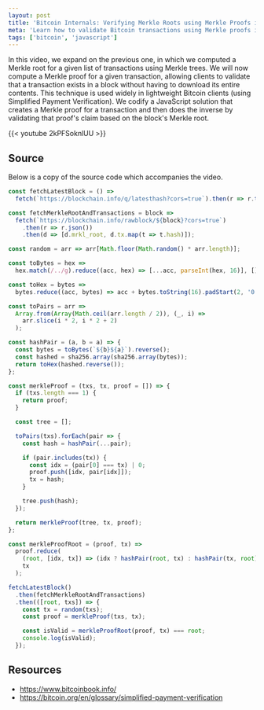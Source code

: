 ```yaml
---
layout: post
title: 'Bitcoin Internals: Verifying Merkle Roots using Merkle Proofs in JavaScript'
meta: 'Learn how to validate Bitcoin transactions using Merkle proofs in JavaScript. This guide covers computing Merkle proofs, verifying transactions in blocks, and leveraging Simplified Payment Verification for lightweight Bitcoin clients.'
tags: ['bitcoin', 'javascript']
---
```


In this video, we expand on the previous one, in which we computed a Merkle root for a given list of transactions using Merkle trees.
We will now compute a Merkle proof for a given transaction, allowing clients to validate that a transaction exists in a block without having to download its entire contents.
This technique is used widely in lightweight Bitcoin clients (using Simplified Payment Verification).
We codify a JavaScript solution that creates a Merkle proof for a transaction and then does the inverse by validating that proof's claim based on the block's Merkle root.

{{< youtube 2kPFSoknlUU >}}

## Source

Below is a copy of the source code which accompanies the video.

```js
const fetchLatestBlock = () =>
  fetch(`https://blockchain.info/q/latesthash?cors=true`).then(r => r.text());

const fetchMerkleRootAndTransactions = block =>
  fetch(`https://blockchain.info/rawblock/${block}?cors=true`)
    .then(r => r.json())
    .then(d => [d.mrkl_root, d.tx.map(t => t.hash)]);

const random = arr => arr[Math.floor(Math.random() * arr.length)];

const toBytes = hex =>
  hex.match(/../g).reduce((acc, hex) => [...acc, parseInt(hex, 16)], []);

const toHex = bytes =>
  bytes.reduce((acc, bytes) => acc + bytes.toString(16).padStart(2, '0'), '');

const toPairs = arr =>
  Array.from(Array(Math.ceil(arr.length / 2)), (_, i) =>
    arr.slice(i * 2, i * 2 + 2)
  );

const hashPair = (a, b = a) => {
  const bytes = toBytes(`${b}${a}`).reverse();
  const hashed = sha256.array(sha256.array(bytes));
  return toHex(hashed.reverse());
};

const merkleProof = (txs, tx, proof = []) => {
  if (txs.length === 1) {
    return proof;
  }

  const tree = [];

  toPairs(txs).forEach(pair => {
    const hash = hashPair(...pair);

    if (pair.includes(tx)) {
      const idx = (pair[0] === tx) | 0;
      proof.push([idx, pair[idx]]);
      tx = hash;
    }

    tree.push(hash);
  });

  return merkleProof(tree, tx, proof);
};

const merkleProofRoot = (proof, tx) =>
  proof.reduce(
    (root, [idx, tx]) => (idx ? hashPair(root, tx) : hashPair(tx, root)),
    tx
  );

fetchLatestBlock()
  .then(fetchMerkleRootAndTransactions)
  .then(([root, txs]) => {
    const tx = random(txs);
    const proof = merkleProof(txs, tx);

    const isValid = merkleProofRoot(proof, tx) === root;
    console.log(isValid);
  });
```

## Resources

- https://www.bitcoinbook.info/
- https://bitcoin.org/en/glossary/simplified-payment-verification
